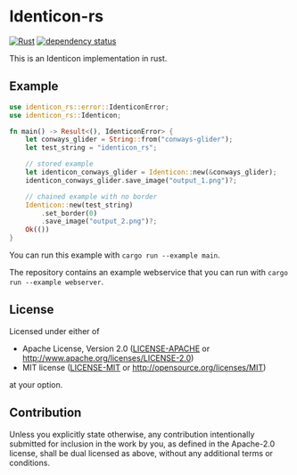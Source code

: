 # Identicon-rs

[![Rust](https://github.com/conways-glider/identicon-rs/actions/workflows/rust.yml/badge.svg)](https://github.com/conways-glider/identicon-rs/actions/workflows/rust.yml)
[![dependency status](https://deps.rs/crate/identicon-rs/4.0.1/status.svg)](https://deps.rs/crate/identicon-rs/4.0.1)

This is an Identicon implementation in rust.

## Example

```rust
use identicon_rs::error::IdenticonError;
use identicon_rs::Identicon;

fn main() -> Result<(), IdenticonError> {
    let conways_glider = String::from("conways-glider");
    let test_string = "identicon_rs";

    // stored example
    let identicon_conways_glider = Identicon::new(&conways_glider);
    identicon_conways_glider.save_image("output_1.png")?;

    // chained example with no border
    Identicon::new(test_string)
        .set_border(0)
        .save_image("output_2.png")?;
    Ok(())
}
```

You can run this example with `cargo run --example main`.

The repository contains an example webservice that you can run with `cargo run --example webserver`.

## License

Licensed under either of

* Apache License, Version 2.0
  ([LICENSE-APACHE](LICENSE-APACHE) or <http://www.apache.org/licenses/LICENSE-2.0>)
* MIT license
  ([LICENSE-MIT](LICENSE-MIT) or <http://opensource.org/licenses/MIT>)

at your option.

## Contribution

Unless you explicitly state otherwise, any contribution intentionally submitted
for inclusion in the work by you, as defined in the Apache-2.0 license, shall be
dual licensed as above, without any additional terms or conditions.
